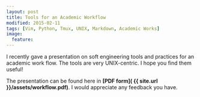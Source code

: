 ```yaml
---
layout: post 
title: Tools for an Academic Workflow 
modified: 2015-02-11
tags: [Vim, Python, Tmux, UNIX, Markdown, Academic Works]
image:
  feature:
---
```


I recently gave a presentation on soft engineering tools and practices for an academic work flow. The tools are very UNIX-centric. I hope you find them useful!

The presentation can be found here in **[PDF form]( {{ site.url }}/assets/workflow.pdf)**. I would appreciate any feedback you have.
